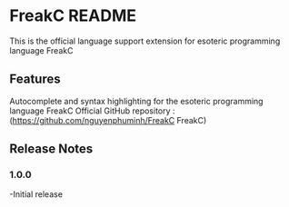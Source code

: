 # FreakC README

This is the official language support extension for esoteric programming language FreakC

## Features

Autocomplete and syntax highlighting for the esoteric programming language FreakC
Official GitHub repository : (https://github.com/nguyenphuminh/FreakC FreakC)
## Release Notes

### 1.0.0

-Initial release
